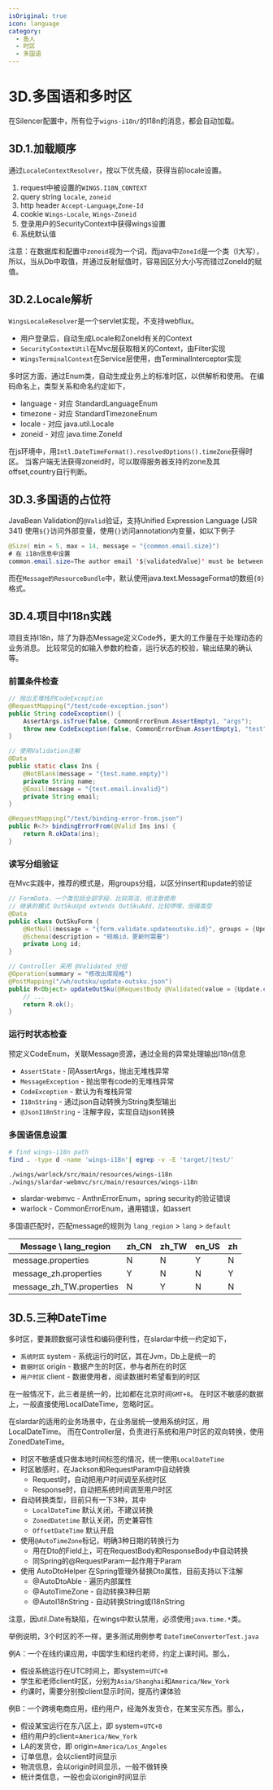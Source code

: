 ```yaml
---
isOriginal: true
icon: language
category:
  - 鱼人
  - 时区
  - 多国语
---
```


# 3D.多国语和多时区

在Silencer配置中，所有位于`wigns-i18n/`的I18n的消息，都会自动加载。

## 3D.1.加载顺序

通过`LocaleContextResolver`，按以下优先级，获得当前locale设置。

1. request中被设置的`WINGS.I18N_CONTEXT`
2. query string `locale`, `zoneid`
3. http header `Accept-Language`,`Zone-Id`
4. cookie `Wings-Locale`, `Wings-Zoneid`
5. 登录用户的SecurityContext中获得wings设置
6. 系统默认值

注意：在数据库和配置中`zoneid`视为一个词，而java中`ZoneId`是一个类（I大写），
所以，当从Db中取值，并通过反射赋值时，容易因区分大小写而错过ZoneId的赋值。

## 3D.2.Locale解析

`WingsLocaleResolver`是一个servlet实现，不支持webflux。

* 用户登录后，自动生成Locale和ZoneId有关的Context
* `SecurityContextUtil`在Mvc层获取相关的Context，由Filter实现
* `WingsTerminalContext`在Service层使用，由TerminalInterceptor实现

多时区方面，通过Enum类，自动生成业务上的标准时区，以供解析和使用。
在编码命名上，类型关系和命名约定如下，

* language - 对应 StandardLanguageEnum
* timezone - 对应 StandardTimezoneEnum
* locale - 对应 java.util.Locale
* zoneid - 对应 java.time.ZoneId

在js环境中，用`Intl.DateTimeFormat().resolvedOptions().timeZone`获得时区。
当客户端无法获得zoneid时，可以取得服务器支持的zone及其offset,country自行判断。

## 3D.3.多国语的占位符

JavaBean Validation的`@Valid`验证，支持Unified Expression Language (JSR 341)
使用`${}`访问外部变量，使用`{}`访问annotation内变量，如以下例子

```java
@Size( min = 5, max = 14, message = "{common.email.size}")
# 在 i18n信息中设置
common.email.size=The author email '${validatedValue}' must be between {min} and {max}
```

而在`Message的ResourceBundle`中，默认使用java.text.MessageFormat的数组`{0}`格式。

## 3D.4.项目中I18n实践

项目支持I18n，除了为静态Message定义Code外，更大的工作量在于处理动态的业务消息。
比较常见的如输入参数的检查，运行状态的校验，输出结果的确认等。

### 前置条件检查

```java
// 抛出无堆栈的CodeException
@RequestMapping("/test/code-exception.json")
public String codeException() {
    AssertArgs.isTrue(false, CommonErrorEnum.AssertEmpty1, "args");
    throw new CodeException(false, CommonErrorEnum.AssertEmpty1, "test");
}

// 使用Validation注解
@Data
public static class Ins {
    @NotBlank(message = "{test.name.empty}")
    private String name;
    @Email(message = "{test.email.invalid}")
    private String email;
}

@RequestMapping("/test/binding-error-from.json")
public R<?> bindingErrorFrom(@Valid Ins ins) {
    return R.okData(ins);
}
```

### 读写分组验证

在Mvc实践中，推荐的模式是，用groups分组，以区分insert和update的验证

```java
// FormData，一个类包括全部字段，比较简洁，但注意使用
// 继承的模式 OutSkuUpd extends OutSkuAdd，比较啰嗦，但强类型
@Data
public class OutSkuForm {
    @NotNull(message = "{form.validate.updateoutsku.id}", groups = {Update.class})
    @Schema(description = "规格id，更新时需要")
    private Long id;
}

// Controller 采用 @Validated 分组
@Operation(summary = "修改出库规格")
@PostMapping("/wh/outsku/update-outsku.json")
public R<Object> updateOutSku(@RequestBody @Validated(value = {Update.class}) OutSkuForm ins) {
    // ...
    return R.ok();
}
```

### 运行时状态检查

预定义CodeEnum，关联Message资源，通过全局的异常处理输出I18n信息

* `AssertState` - 同AssertArgs，抛出无堆栈异常
* `MessageException` - 抛出带有code的无堆栈异常
* `CodeException` - 默认为有堆栈异常
* `I18nString` - 通过json自动转换为String类型输出
* `@JsonI18nString` - 注解字段，实现自动json转换

### 多国语信息设置

```bash
# find wings-i18n path
find . -type d -name 'wings-i18n'| egrep -v -E 'target/|test/'

./wings/warlock/src/main/resources/wings-i18n
./wings/slardar-webmvc/src/main/resources/wings-i18n
```

* slardar-webmvc - AnthnErrorEnum，spring security的验证错误
* warlock - CommonErrorEnum，通用错误，如assert

多国语匹配时，匹配message的规则为 `lang_region` > `lang` > `default`

| Message \ lang_region   | zh_CN | zh_TW | en_US | zh |
| ----------------------- | ----- | ----- | ----- | -- |
|message.properties       | N     | N     | Y     | N  |
|message_zh.properties    | Y     | N     | N     | Y  |
|message_zh_TW.properties | N     | Y     | N     | N  |

## 3D.5.三种DateTime

多时区，要兼顾数据可读性和编码便利性，在slardar中统一约定如下，

* `系统时区` system - 系统运行的时区，其在Jvm，Db上是统一的
* `数据时区` origin - 数据产生的时区，参与者所在的时区
* `用户时区` client - 数据使用者，阅读数据时希望看到的时区

在一般情况下，此三者是统一的，比如都在北京时间`GMT+8`。
在时区不敏感的数据上，一般直接使用LocalDateTime，忽略时区。

在slardar的适用的业务场景中，在业务层统一使用系统时区，用LocalDateTime。
而在Controller层，负责进行系统和用户时区的双向转换，使用ZonedDateTime。

* 时区不敏感或只做本地时间标签的情况，统一使用`LocalDateTime`
* 时区敏感时，在Jackson和RequestParam中自动转换
  - Request时，自动把用户时间调至系统时区
  - Response时，自动把系统时间调至用户时区
* 自动转换类型，目前只有一下3种，其中
  - `LocalDateTime` 默认关闭，不建议转换
  - `ZonedDatetime` 默认关闭，历史兼容性
  - `OffsetDateTime` 默认开启
* 使用`@AutoTimeZone`标记，明确3种日期的转换行为
  - 用在Dto的Field上，可在RequestBody和ResponseBody中自动转换
  - 同Spring的@RequestParam一起作用于Param
* 使用 AutoDtoHelper 在Spring管理外替换Dto属性，目前支持以下注解
  - @AutoDtoAble - 遍历内部属性
  - @AutoTimeZone - 自动转换3种日期
  - @AutoI18nString - 自动转换String或I18nString

注意，因util.Date有缺陷，在wings中默认禁用，必须使用`java.time.*`类。

举例说明，3个时区的不一样，更多测试用例参考 `DateTimeConverterTest.java`

例A：一个在线约课应用，中国学生和纽约老师，约定上课时间。那么，

* 假设系统运行在UTC时间上，即system=`UTC+0`
* 学生和老师client时区，分别为`Asia/Shanghai`和`America/New_York`
* 约课时，需要分别按client显示时间，提高约课体验

例B：一个跨境电商应用，纽约用户，经海外发货仓，在某宝买东西。那么，

* 假设某宝运行在东八区上，即 system=`UTC+8`
* 纽约用户的client=`America/New_York`
* LA的发货仓，即 origin=`America/Los_Angeles`
* 订单信息，会以client时间显示
* 物流信息，会以origin时间显示，一般不做转换
* 统计类信息，一般也会以origin时间显示
